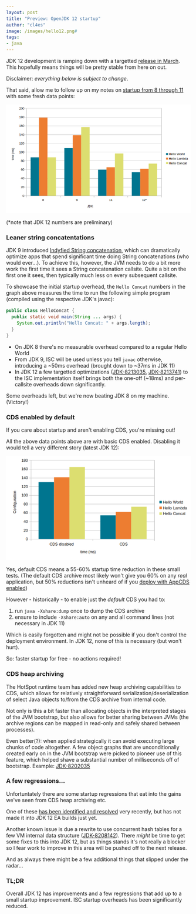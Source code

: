 ```yaml
---
layout: post
title: "Preview: OpenJDK 12 startup"
author: "cl4es"
image: /images/hello12.png#
tags:
- java
---
```


JDK 12 development is ramping down with a targetted [release in March](https://openjdk.java.net/projects/jdk/12/). This hopefully means things will be pretty stable from here on out. 

Disclaimer: *everything below is subject to change*.

That said, allow me to follow up on my notes on [startup from 8 through 11](/2018/11/29/OpenJDK-Startup-From-8-Through-11.html) with some fresh data points:
 
<img src="/images/hello12.png" alt="Hello World, Lambda and Concat numbers from 8-12"/>

(\*note that JDK 12 numbers are preliminary)

### Leaner string concatentations

JDK 9 introduced [Indyfied String concatenation](https://openjdk.java.net/jeps/280), which can dramatically optimize apps that spend significant time doing String concatenations (who would ever...). To achieve this, however, the JVM needs to do a bit more work the first time it sees a String concatenation callsite. Quite a bit on the first one it sees, then typically much less on every subsequent callsite.

To showcase the initial startup overhead, the `Hello Concat` numbers in the graph above measures the time to run the following simple program (compiled using the respective JDK's javac):

```java
public class HelloConcat {
  public static void main(String ... args) {
    System.out.println("Hello Concat: " + args.length);
  }
}
```

- On JDK 8 there's no measurable overhead compared to a regular Hello World
- From JDK 9, ISC will be used unless you tell `javac` otherwise, introducing a ~50ms overhead (brought down to ~37ms in JDK 11)
- In JDK 12 a few targetted optimizations ([JDK-8213035](https://bugs.openjdk.java.net/browse/JDK-8213035), [JDK-8213741](https://bugs.openjdk.java.net/browse/JDK-8213741)) to the ISC implementation itself brings both the one-off (~18ms) and per-callsite overheads down significantly. 

Some overheads left, but we're now beating JDK 8 on my machine. (Victory!)

### CDS enabled by default

If you care about startup and aren't enabling CDS, you're missing out! 

All the above data points above are with basic CDS enabled. Disabling it would tell a very different story (latest JDK 12):

<img src="/images/hellocds.png" alt="Image showing how CDS cuts startup time in more half"/>

Yes, default CDS means a 55-60% startup time reduction in these small tests. (The default CDS archive most likely won't give you 60% on any _real_ application, but 50% reductions isn't unheard of if you [deploy with AppCDS enabled](https://blog.codefx.org/java/application-class-data-sharing/))

However - historically - to enable just the _default_ CDS you had to:

1. run `java -Xshare:dump` once to dump the CDS archive
2. ensure to include `-Xshare:auto` on any and all command lines (not necessary in JDK 11)

Which is easily forgotten and might not be possible if you don't control the deployment environment. In JDK 12, none of this is necessary (but won't hurt).

So: faster startup for free - no actions required!

### CDS heap archiving

The HotSpot runtime team has added new heap archiving capabilities to CDS, which allows for relatively straightforward serialization/deserialization of select Java objects to/from the CDS archive from internal code.

Not only is this a bit faster than allocating objects in the interpreted stages of the JVM bootstrap, but also allows for better sharing between JVMs (the archive regions can be mapped in read-only and safely shared between processes). 

Even better(?): when applied strategically it can avoid executing large chunks of code altogether. A few object graphs that are unconditionally created early on in the JVM bootstrap were picked to pioneer use of this feature, which helped shave a substantial number of milliseconds off of bootstrap. Example: [JDK-8202035](https://bugs.openjdk.java.net/browse/JDK-8202035)

### A few regressions... 

Unfortuntately there are some startup regressions that eat into the gains we've seen from CDS heap archiving etc.

One of these [has been identified and resolved](http://mail.openjdk.java.net/pipermail/hotspot-compiler-dev/2018-December/031924.html) very recently, but has not made it into JDK 12 EA builds just yet. 

Another known issue is due a rewrite to use concurrent hash tables for a few VM internal data structure ([JDK-8208142](https://bugs.openjdk.java.net/browse/JDK-8208142)). There _might_ be time to get some fixes to this into JDK 12, but as things stands it's not really a blocker so I fear work to improve in this area will be pushed off to the next release.

And as always there might be a few additional things that slipped under the radar...

### TL;DR

Overall JDK 12 has improvements and a few regressions that add up to a small startup improvement. ISC startup overheads has been significantly reduced.
